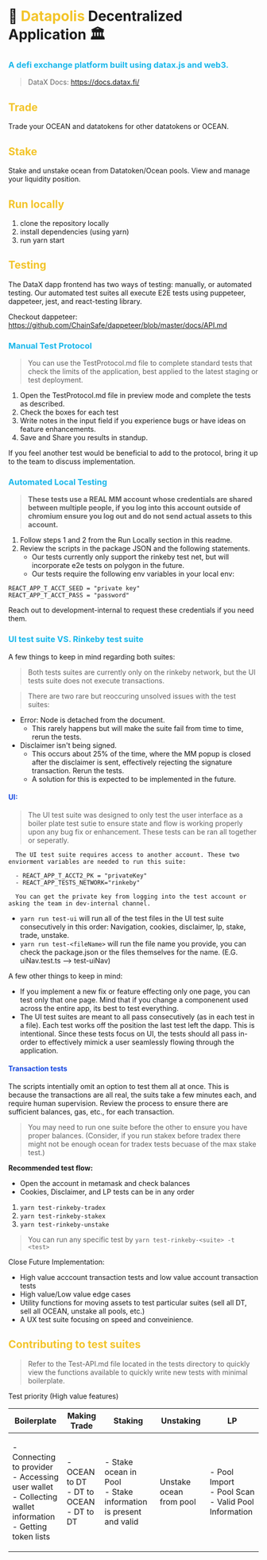 <style>
   h1>span, h2 {
      color:#f3c429
   }
   h3{
      color:#19b7eb
   }
   h4{
      color:#1447e1
   }
</style>

 <h1> 🌇 <span style={{color:#f3c429}}>Datapolis</span> Decentralized Application 🏛️ </h1>

### A defi exchange platform built using datax.js and web3.

> DataX Docs: https://docs.datax.fi/

<h2>Trade</h2>

Trade your OCEAN and datatokens for other datatokens or OCEAN.

<h2>Stake</h2>

Stake and unstake ocean from Datatoken/Ocean pools. View and manage your liquidity position.

## Run locally

1. clone the repository locally
2. install dependencies (using yarn)
3. run yarn start

## Testing

The DataX dapp frontend has two ways of testing: manually, or automated testing. Our automated test suites all execute E2E tests using puppeteer, dappeteer, jest, and react-testing library.

Checkout dappeteer: https://github.com/ChainSafe/dappeteer/blob/master/docs/API.md

### Manual Test Protocol

> You can use the TestProtocol.md file to complete standard tests that check the limits of the application, best applied to the latest staging or test deployment.

1. Open the TestProtocol.md file in preview mode and complete the tests as described.
2. Check the boxes for each test
3. Write notes in the input field if you experience bugs or have ideas on feature enhancements.
4. Save and Share you results in standup.

If you feel another test would be beneficial to add to the protocol, bring it up to the team to discuss implementation.

### Automated Local Testing

> **These tests use a REAL MM account whose credentials are shared between multiple people, if you log into this account outside of chromium ensure you log out and do not send actual assets to this account.**

1. Follow steps 1 and 2 from the Run Locally section in this readme.
2. Review the scripts in the package JSON and the following statements.
   - Our tests currently only support the rinkeby test net, but will incorporate e2e tests on polygon in the future.
   - Our tests require the following env variables in your local env:

```
REACT_APP_T_ACCT_SEED = "private key"
REACT_APP_T_ACCT_PASS = "password"
```

Reach out to development-internal to request these credentials if you need them.

### **UI test suite VS. Rinkeby test suite**

A few things to keep in mind regarding both suites:

> Both tests suites are currently only on the rinkeby network, but the UI tests suite does not execute transactions.

> There are two rare but reoccuring unsolved issues with the test suites: 
   - Error: Node is detached from the document. 
     - This rarely happens but will make the suite fail from time to time, rerun the tests. 
   - Disclaimer isn't being signed.
     - This occurs about 25% of the time, where the MM popup is closed after the disclaimer is sent, effectively rejecting the signature transaction. Rerun the tests. 
     - A solution for this is expected to be implemented in the future. 


#### UI:

> The UI test suite was designed to only test the user interface as a boiler plate test sutie to ensure state and flow is working properly upon any bug fix or enhancement. These tests can be ran all together or seperatly.

      The UI test suite requires access to another account. These two enviorment variables are needed to run this suite:

      - REACT_APP_T_ACCT2_PK = "privateKey"
      - REACT_APP_TESTS_NETWORK="rinkeby"

      You can get the private key from logging into the test account or asking the team in dev-internal channel.

- `yarn run test-ui` will run all of the test files in the UI test suite consecutively in this order: Navigation, cookies, disclaimer, lp, stake, trade, unstake. 
- `yarn run test-<fileName>` will run the file name you provide, you can check the package.json or the files themselves for the name. (E.G. uiNav.test.ts --> test-uiNav)

A few other things to keep in mind:

- If you implement a new fix or feature effecting only one page, you can test only that one page. Mind that if you change a componenent used across the entire app, its best to test everything.
- The UI test suites are meant to all pass consecutively (as in each test in a file). Each test works off the position the last test left the dapp. This is intentional. Since these tests focus on UI, the tests should all pass in-order to effectively mimick a user seamlessly flowing through the application. 

#### Transaction tests

The scripts intentially omit an option to test them all at once. This is because the transactions are all real, the suits take a few minutes each, and require human supervision. Review the process to ensure there are sufficient balances, gas, etc., for each transaction.

> You may need to run one suite before the other to ensure you have proper balances. (Consider, if you run stakex before tradex there might not be enough ocean for tradex tests becuase of the max stake test.)

**Recommended test flow:**

- Open the account in metamask and check balances
- Cookies, Disclaimer, and LP tests can be in any order

1. `yarn test-rinkeby-tradex`
2. `yarn test-rinkeby-stakex`
3. `yarn test-rinkeby-unstake`

> You can run any specific test by `yarn test-rinkeby-<suite> -t <test>`

Close Future Implementation:

- High value acccount transaction tests and low value account transaction tests
- High value/Low value edge cases
- Utility functions for moving assets to test particular suites (sell all DT, sell all OCEAN, unstake all pools, etc.)
- A UX test suite focusing on speed and conveinience.

## Contributing to test suites
> Refer to the Test-API.md file located in the tests directory to quickly view the functions available to quickly write new tests with minimal boilerplate. 

Test priority (High value features)

| Boilerplate | Making Trade | Staking | Unstaking | LP |
| ----------- | ------------ | ------- | --------- | -- |
|<p>- Connecting to provider<br />- Accessing user wallet<br />- Collecting wallet information<br />- Getting token lists</p>|<p>- OCEAN to DT<br />- DT to OCEAN<br />- DT to DT </p>| <p>- Stake ocean in Pool <br />- Stake information is present and valid</p> | Unstake ocean from pool |<p>- Pool Import<br />- Pool Scan<br />- Valid Pool Information</p> |


